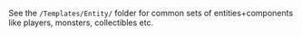 See the `/Templates/Entity/` folder for common sets of entities+components like players, monsters, collectibles etc.

